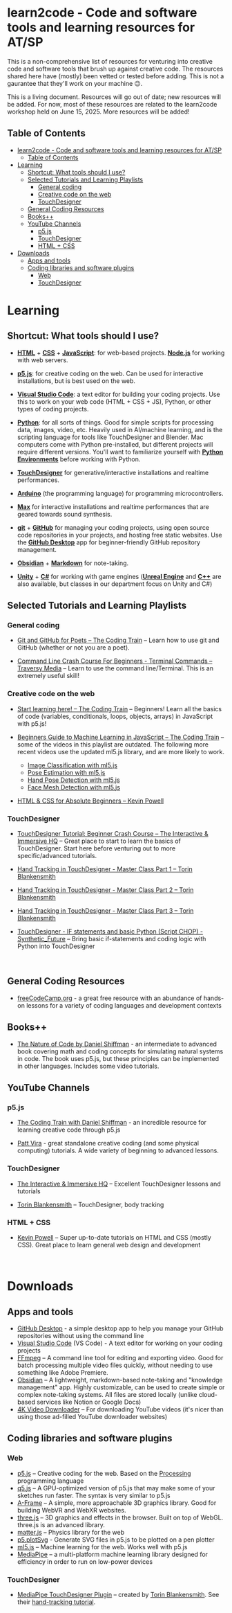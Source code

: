 # learn2code - Code and software tools and learning resources for AT/SP

This is a non-comprehensive list of resources for venturing into creative code and software tools that brush up against creative code. The resources shared here have (mostly) been vetted or tested before adding. This is not a gaurantee that they'll work on your machine 😉.

This is a living document. Resources will go out of date; new resources will be added. For now, most of these resources are related to the learn2code workshop held on June 15, 2025. More resources will be added!

## Table of Contents

- [learn2code - Code and software tools and learning resources for AT/SP](#learn2code---code-and-software-tools-and-learning-resources-for-atsp)
  - [Table of Contents](#table-of-contents)
- [Learning](#learning)
  - [Shortcut: What tools should I use?](#shortcut-what-tools-should-i-use)
  - [Selected Tutorials and Learning Playlists](#selected-tutorials-and-learning-playlists)
    - [General coding](#general-coding)
    - [Creative code on the web](#creative-code-on-the-web)
    - [TouchDesigner](#touchdesigner)
  - [General Coding Resources](#general-coding-resources)
  - [Books++](#books)
  - [YouTube Channels](#youtube-channels)
    - [p5.js](#p5js)
    - [TouchDesigner](#touchdesigner-1)
    - [HTML + CSS](#html--css)
- [Downloads](#downloads)
  - [Apps and tools](#apps-and-tools)
  - [Coding libraries and software plugins](#coding-libraries-and-software-plugins)
    - [Web](#web)
    - [TouchDesigner](#touchdesigner-2)

# Learning

## Shortcut: What tools should I use?

- [**HTML**](https://www.w3schools.com/html/) + [**CSS**](https://www.w3schools.com/css/default.asp) + [**JavaScript**](https://www.w3schools.com/js/default.asp): for web-based projects. [**Node.js**](https://nodejs.org/en) for working with web servers.

- [**p5.js**](https://p5js.org/): for creative coding on the web. Can be used for interactive installations, but is best used on the web.

- [**Visual Studio Code**](https://code.visualstudio.com/): a text editor for building your coding projects. Use this to work on your web code (HTML + CSS + JS), Python, or other types of coding projects.

- [**Python**](https://www.python.org/): for all sorts of things. Good for simple scripts for processing data, images, video, etc. Heavily used in AI/machine learning, and is the scripting language for tools like TouchDesigner and Blender. Mac computers come with Python pre-installed, but different projects will require different versions. You'll want to familiarize yourself with [**Python Environments**](https://realpython.com/python-virtual-environments-a-primer/) before working with Python.

- [**TouchDesigner**](https://derivative.ca/download) for generative/interactive installations and realtime performances.

- [**Arduino**](https://docs.arduino.cc/programming/) (the programming language) for programming microcontrollers.

- [**Max**](https://cycling74.com/products/max) for interactive installations and realtime performances that are geared towards sound synthesis.

- [**git**](https://git-scm.com/) + [**GitHub**](https://github.com/) for managing your coding projects, using open source code repositories in your projects, and hosting free static websites. Use the [**GitHub Desktop**](https://desktop.github.com/download/) app for beginner-friendly GitHub repository management.

- [**Obsidian**](https://obsidian.md/) + [**Markdown**](https://www.markdownguide.org/) for note-taking.

- [**Unity**](https://unity.com/) + [**C#**](https://www.w3schools.com/cs/index.php) for working with game engines ([**Unreal Engine**](https://www.unrealengine.com/en-US) and [**C++**](https://www.w3schools.com/cpp/cpp_intro.asp) are also available, but classes in our department focus on Unity and C#)

## Selected Tutorials and Learning Playlists

### General coding

- [Git and GitHub for Poets – The Coding Train](https://www.youtube.com/playlist?list=PLRqwX-V7Uu6ZF9C0YMKuns9sLDzK6zoiV) – Learn how to use git and GitHub (whether or not you are a poet).

- [Command Line Crash Course For Beginners - Terminal Commands – Traversy Media](https://www.youtube.com/watch?v=uwAqEzhyjtw) – Learn to use the command line/Terminal. This is an extremely useful skill!

### Creative code on the web

- [Start learning here! – The Coding Train](https://www.youtube.com/playlist?list=PLRqwX-V7Uu6Zy51Q-x9tMWIv9cueOFTFA) – Beginners! Learn all the basics of code (variables, conditionals, loops, objects, arrays) in JavaScript with p5.js!

- [Beginners Guide to Machine Learning in JavaScript – The Coding Train](https://www.youtube.com/playlist?list=PLRqwX-V7Uu6YPSwT06y_AEYTqIwbeam3y) – some of the videos in this playlist are outdated. The following more recent videos use the updated ml5.js library, and are more likely to work.
    - [Image Classification with ml5.js](https://www.youtube.com/watch?v=pbjR20eTLVs&list=PLRqwX-V7Uu6YPSwT06y_AEYTqIwbeam3y&index=3&t=23s&pp=iAQB)
    - [Pose Estimation with ml5.js](https://www.youtube.com/watch?v=IF414I26_K8&list=PLRqwX-V7Uu6YPSwT06y_AEYTqIwbeam3y&index=5&t=14s&pp=iAQB)
    - [Hand Pose Detection with ml5.js](https://www.youtube.com/watch?v=vfNHdVbE-l4&list=PLRqwX-V7Uu6YPSwT06y_AEYTqIwbeam3y&index=6&t=37s&pp=iAQB)
    - [Face Mesh Detection with ml5.js](https://www.youtube.com/watch?v=R5UZsIwPbJA&list=PLRqwX-V7Uu6YPSwT06y_AEYTqIwbeam3y&index=7&t=1s&pp=iAQB)

- [HTML & CSS for Absolute Beginners – Kevin Powell](https://www.youtube.com/playlist?list=PL4-IK0AVhVjOJs_UjdQeyEZ_cmEV3uJvx)

### TouchDesigner

- [TouchDesigner Tutorial: Beginner Crash Course – The Interactive & Immersive HQ](https://www.youtube.com/playlist?list=PLpuCjVEMQha9rjhDET3uuE0T3UeIcROJu) – Great place to start to learn the basics of TouchDesigner. Start here before venturing out to more specific/advanced tutorials.

- [Hand Tracking in TouchDesigner - Master Class Part 1 – Torin Blankensmith](https://www.youtube.com/watch?v=e2FtkufeErY)

- [Hand Tracking in TouchDesigner - Master Class Part 2 – Torin Blankensmith](https://www.youtube.com/watch?v=XRw1AUa57Zw)

- [Hand Tracking in TouchDesigner - Master Class Part 3 – Torin Blankensmith](https://www.youtube.com/watch?v=7o960C7nXSY)

- [TouchDesigner - IF statements and basic Python (Script CHOP) - Synthetic_Future](https://www.youtube.com/watch?v=pgpteF2Ztp8) – Bring basic if-statements and coding logic with Python into TouchDesigner



&nbsp;



## General Coding Resources

- [freeCodeCamp.org](https://www.freecodecamp.org/learn/) - a great free resource with an abundance of hands-on lessons for a variety of coding languages and development contexts

## Books++

- [The Nature of Code by Daniel Shiffman](https://natureofcode.com/) - an intermediate to advanced book covering math and coding concepts for simulating natural systems in code. The book uses p5.js, but these principles can be implemented in other languages. Includes some video tutorials.

## YouTube Channels

### p5.js

- [The Coding Train with Daniel Shiffman](https://www.youtube.com/@TheCodingTrain) - an incredible resource for learning creative code through p5.js

- [Patt Vira](https://www.youtube.com/@pattvira) - great standalone creative coding (and some physical computing) tutorials. A wide variety of beginning to advanced lessons.


### TouchDesigner

- [The Interactive & Immersive HQ](https://www.youtube.com/@TheInteractiveImmersiveHQ) – Excellent TouchDesigner lessons and tutorials

- [Torin Blankensmith](https://www.youtube.com/results?search_query=torin+blankensmith) – TouchDesigner, body tracking

### HTML + CSS

- [Kevin Powell](https://www.youtube.com/@KevinPowell) – Super up-to-date tutorials on HTML and CSS (mostly CSS). Great place to learn general web design and development


&nbsp;


# Downloads

## Apps and tools

- [GitHub Desktop](https://desktop.github.com/download/) - a simple desktop app to help you manage your GitHub repositories without using the command line
- [Visual Studio Code](https://code.visualstudio.com/) (VS Code) - A text editor for working on your coding projects
- [FFmpeg](https://ffmpeg.org/) – A command line tool for editing and exporting video. Good for batch processing multiple video files quickly, without needing to use something like Adobe Premiere.
- [Obsidian](https://obsidian.md/) – A lightweight, markdown-based note-taking and "knowledge management" app. Highly customizable, can be used to create simple or complex note-taking systems. All files are stored locally (unlike cloud-based services like Notion or Google Docs)
- [4K Video Downloader](https://www.4kdownload.com/-54) – For downloading YouTube videos (it's nicer than using those ad-filled YouTube downloader websites) 

## Coding libraries and software plugins

### Web

- [p5.js](https://p5js.org/) – Creative coding for the web. Based on the [Processing](https://processing.org/) programming language
- [q5.js](https://q5js.org/home/) – A GPU-optimized version of p5.js that may make some of your sketches run faster. The syntax is very similar to p5.js
- [A-Frame](https://aframe.io/) – A simple, more approachable 3D graphics library. Good for building WebVR and WebXR websites.
- [three.js](https://threejs.org/) – 3D graphics and effects in the browser. Built on top of WebGL. three.js is an advanced library.
- [matter.js](https://brm.io/matter-js/) – Physics library for the web
- [p5.plotSvg](https://github.com/golanlevin/p5.plotSvg) - Generate SVG files in p5.js to be plotted on a pen plotter
- [ml5.js](https://ml5js.org/) – Machine learning for the web. Works well with p5.js
- [MediaPipe](https://ai.google.dev/edge/mediapipe/solutions/guide) – a multi-platform machine learning library designed for efficiency in order to run on low-power devices


### TouchDesigner

- [MediaPipe TouchDesigner Plugin](https://github.com/torinmb/mediapipe-touchdesigner) – created by [Torin Blankensmith](https://www.youtube.com/results?search_query=torin+blankensmith). See their [hand-tracking tutorial](#touchdesigner).



